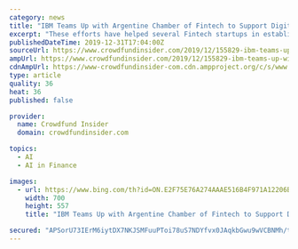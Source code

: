 ```yaml
---
category: news
title: "IBM Teams Up with Argentine Chamber of Fintech to Support Digital Transformation Efforts in Country’s Banking Sector"
excerpt: "These efforts have helped several Fintech startups in establishing their operations ... machine learning (ML), and artificial intelligence (AI). IBM will provide access to its large program of entrepreneurs (Startup with IBM) with subsidized credits, so that business owners can create their products and services. Eligible entrepreneurs may ..."
publishedDateTime: 2019-12-31T17:04:00Z
sourceUrl: https://www.crowdfundinsider.com/2019/12/155829-ibm-teams-up-with-argentine-chamber-of-fintech-to-support-digital-transformation-efforts-in-countrys-banking-sector/
ampUrl: https://www.crowdfundinsider.com/2019/12/155829-ibm-teams-up-with-argentine-chamber-of-fintech-to-support-digital-transformation-efforts-in-countrys-banking-sector/amp/
cdnAmpUrl: https://www-crowdfundinsider-com.cdn.ampproject.org/c/s/www.crowdfundinsider.com/2019/12/155829-ibm-teams-up-with-argentine-chamber-of-fintech-to-support-digital-transformation-efforts-in-countrys-banking-sector/amp/
type: article
quality: 36
heat: 36
published: false

provider:
  name: Crowdfund Insider
  domain: crowdfundinsider.com

topics:
  - AI
  - AI in Finance

images:
  - url: https://www.bing.com/th?id=ON.E2F75E76A274AAAE516B4F971A12206B
    width: 700
    height: 557
    title: "IBM Teams Up with Argentine Chamber of Fintech to Support Digital Transformation Efforts in Country’s Banking Sector"

secured: "APSorU73IErM6iytDX7NKJSMFuuPToi78uS7NDYfvx0JAqkbGwu9wVCBNMh/t+rD3P8wsV2Wh+GJUU7yAB12dj8PuCCTnS86HAV4R5jdlCnAhy76vA8ee1qNVvNfE3e3cxH925N6IRHryvQBme6df6GNXUnRVAtZcE17R4ZXBk4FCyofdTzMVLT73cKFgpSFFlLUkO/Klyzq8zN0uc/VuG7IiIxAWskG+09irgs+FodTh46dm0DM8Fp34FZ9HTpg4FUUZATk1yzqYMyGvZ+vpQ==;Q5RQqCGdmJ/LCltv0a0bHg=="
---
```


